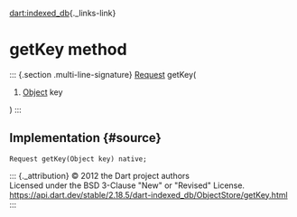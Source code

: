[dart:indexed\_db](../../dart-indexed_db/dart-indexed_db-library){._links-link}

getKey method
=============

::: {.section .multi-line-signature}
[Request](../request-class) getKey(

1.  [Object](../../dart-core/object-class) key

)
:::

Implementation {#source}
--------------

``` {.language-dart data-language="dart"}
Request getKey(Object key) native;
```

::: {._attribution}
© 2012 the Dart project authors\
Licensed under the BSD 3-Clause \"New\" or \"Revised\" License.\
<https://api.dart.dev/stable/2.18.5/dart-indexed_db/ObjectStore/getKey.html>
:::
